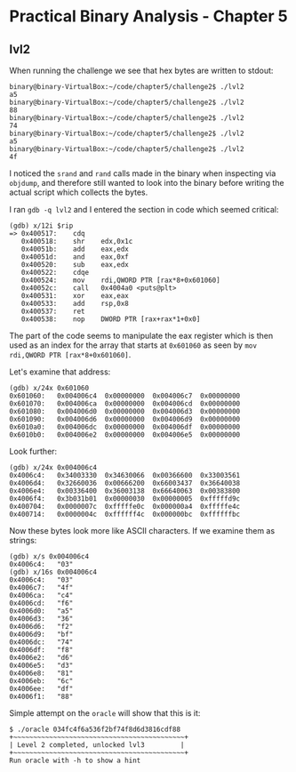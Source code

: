 # Practical Binary Analysis - Chapter 5

## lvl2

When running the challenge we see that hex bytes are written to stdout:

```
binary@binary-VirtualBox:~/code/chapter5/challenge2$ ./lvl2
a5
binary@binary-VirtualBox:~/code/chapter5/challenge2$ ./lvl2
88
binary@binary-VirtualBox:~/code/chapter5/challenge2$ ./lvl2
74
binary@binary-VirtualBox:~/code/chapter5/challenge2$ ./lvl2
a5
binary@binary-VirtualBox:~/code/chapter5/challenge2$ ./lvl2
4f
```

I noticed the `srand` and `rand` calls made in the binary when inspecting via `objdump`, and therefore still wanted to look into the binary before writing the actual script which collects the bytes. 

I ran `gdb -q lvl2` and I entered the section in code which seemed critical:

```
(gdb) x/12i $rip
=> 0x400517:	cdq    
   0x400518:	shr    edx,0x1c
   0x40051b:	add    eax,edx
   0x40051d:	and    eax,0xf
   0x400520:	sub    eax,edx
   0x400522:	cdqe   
   0x400524:	mov    rdi,QWORD PTR [rax*8+0x601060]
   0x40052c:	call   0x4004a0 <puts@plt>
   0x400531:	xor    eax,eax
   0x400533:	add    rsp,0x8
   0x400537:	ret    
   0x400538:	nop    DWORD PTR [rax+rax*1+0x0]
```

The part of the code seems to manipulate the eax register which is then used as an index for the array that starts at `0x601060` as seen by `mov rdi,QWORD PTR [rax*8+0x601060]`.

Let's examine that address:

```
(gdb) x/24x 0x601060
0x601060:	0x004006c4	0x00000000	0x004006c7	0x00000000
0x601070:	0x004006ca	0x00000000	0x004006cd	0x00000000
0x601080:	0x004006d0	0x00000000	0x004006d3	0x00000000
0x601090:	0x004006d6	0x00000000	0x004006d9	0x00000000
0x6010a0:	0x004006dc	0x00000000	0x004006df	0x00000000
0x6010b0:	0x004006e2	0x00000000	0x004006e5	0x00000000
```

Look further:

```
(gdb) x/24x 0x004006c4
0x4006c4:	0x34003330	0x34630066	0x00366600	0x33003561
0x4006d4:	0x32660036	0x00666200	0x66003437	0x36640038
0x4006e4:	0x00336400	0x36003138	0x66640063	0x00383800
0x4006f4:	0x3b031b01	0x00000030	0x00000005	0xfffffd9c
0x400704:	0x0000007c	0xfffffe0c	0x000000a4	0xfffffe4c
0x400714:	0x0000004c	0xffffff4c	0x000000bc	0xffffffbc
``` 

Now these bytes look more like ASCII characters. If we examine them as strings:

```
(gdb) x/s 0x004006c4
0x4006c4:	"03"
(gdb) x/16s 0x004006c4
0x4006c4:	"03"
0x4006c7:	"4f"
0x4006ca:	"c4"
0x4006cd:	"f6"
0x4006d0:	"a5"
0x4006d3:	"36"
0x4006d6:	"f2"
0x4006d9:	"bf"
0x4006dc:	"74"
0x4006df:	"f8"
0x4006e2:	"d6"
0x4006e5:	"d3"
0x4006e8:	"81"
0x4006eb:	"6c"
0x4006ee:	"df"
0x4006f1:	"88"
```

Simple attempt on the `oracle` will show that this is it:

```
$ ./oracle 034fc4f6a536f2bf74f8d6d3816cdf88
+~~~~~~~~~~~~~~~~~~~~~~~~~~~~~~~~~~~~~~~~~~~+
| Level 2 completed, unlocked lvl3         |
+~~~~~~~~~~~~~~~~~~~~~~~~~~~~~~~~~~~~~~~~~~~+
Run oracle with -h to show a hint
```
